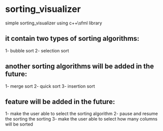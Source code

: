 # sorting_visualizer
simple sorting_visualizer using c++\sfml library

## it contain two types of sorting algorithms:
1- bubble sort
2- selection sort

## another sorting algorithms will be added in the future:
1- merge sort
2- quick sort
3- insertion sort


## feature will be added in the future:
1- make the user able to select the sorting algorithm 
2- pause and resume the sorting the sorting 
3- make the user able to select how many columns will be sorted

